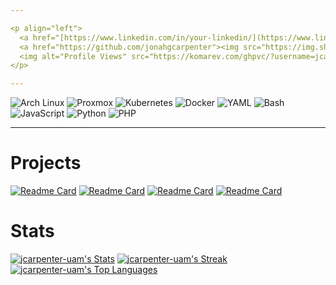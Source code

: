 ```yaml
---

<p align="left">
  <a href="[https://www.linkedin.com/in/your-linkedin/](https://www.linkedin.com/in/jonah-carpenter-aa2644264/)"><img alt="LinkedIn" src="https://img.shields.io/badge/LinkedIn-0077B5?style=for-the-badge&logo=linkedin&logoColor=white"/></a>
  <a href="https://github.com/jonahgcarpenter"><img src="https://img.shields.io/badge/Personal_GitHub-181717?style=for-the-badge&logo=github&logoColor=white" alt="Personal GitHub"/></a>
  <img alt="Profile Views" src="https://komarev.com/ghpvc/?username=jcarpenter-uam&style=for-the-badge"/>
</p>

---
```


<p align="left">
  <img src="https://img.shields.io/badge/Arch_Linux-1793D1?style=for-the-badge&logo=arch-linux&logoColor=white" alt="Arch Linux"/>
  <img src="https://img.shields.io/badge/Proxmox-E57000?style=for-the-badge&logo=proxmox&logoColor=white" alt="Proxmox"/>
  <img src="https://img.shields.io/badge/Kubernetes-326CE5?style=for-the-badge&logo=kubernetes&logoColor=white" alt="Kubernetes"/>
  <img src="https://img.shields.io/badge/Docker-2496ED?style=for-the-badge&logo=docker&logoColor=white" alt="Docker"/>
  <img src="https://img.shields.io/badge/YAML-CB171E?style=for-the-badge&logo=yaml&logoColor=white" alt="YAML"/>
  <img src="https://img.shields.io/badge/Bash-4EAA25?style=for-the-badge&logo=gnubash&logoColor=white" alt="Bash"/>
  <img src="https://img.shields.io/badge/JavaScript-F7DF1E?style=for-the-badge&logo=javascript&logoColor=black" alt="JavaScript"/>
  <img src="https://img.shields.io/badge/Python-3776AB?style=for-the-badge&logo=python&logoColor=white" alt="Python"/>
  <img src="https://img.shields.io/badge/PHP-777BB4?style=for-the-badge&logo=php&logoColor=white" alt="PHP"/>
</p>

---

# Projects

[![Readme Card](https://github-readme-stats.vercel.app/api/pin/?username=jcarpenter-uam&repo=zoom-translation&theme=tokyonight)](https://github.com/jcarpenter-uam/zoom-translation)
[![Readme Card](https://github-readme-stats.vercel.app/api/pin/?username=jcarpenter-uam&repo=uam-it&theme=tokyonight)](https://github.com/jcarpenter-uam/uam-it)
[![Readme Card](https://github-readme-stats.vercel.app/api/pin/?username=jcarpenter-uam&repo=uam-rmm&theme=tokyonight)](https://github.com/jcarpenter-uam/uam-rmm)
[![Readme Card](https://github-readme-stats.vercel.app/api/pin/?username=jcarpenter-uam&repo=customer-reports&theme=tokyonight)](https://github.com/jcarpenter-uam/customer-reports)

# Stats

[![jcarpenter-uam's Stats](https://github-readme-stats.vercel.app/api?username=jcarpenter-uam&theme=tokyonight&show_icons=true&hide_border=true&count_private=true)](https://github.com/jcarpenter-uam)
[![jcarpenter-uam's Streak](https://github-readme-streak-stats.herokuapp.com/?user=jcarpenter-uam&theme=tokyonight&hide_border=true)](https://github.com/jcarpenter-uam)
[![jcarpenter-uam's Top Languages](https://github-readme-stats.vercel.app/api/top-langs/?username=jcarpenter-uam&theme=tokyonight&show_icons=true&hide_border=true&layout=compact&hide=HTML,CSS)](https://github.com/jcarpenter-uam)
